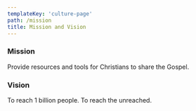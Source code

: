 ```yaml
---
templateKey: 'culture-page'
path: /mission
title: Mission and Vision
---
```

### Mission
Provide resources and tools for Christians to share the Gospel.

### Vision
To reach 1 billion people. To reach the unreached.
